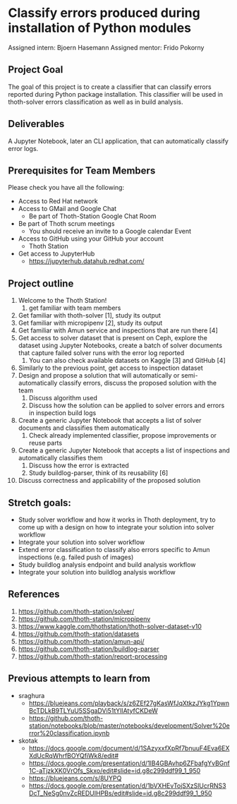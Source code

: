 # Classify errors produced during installation of Python modules

Assigned intern: Bjoern Hasemann
Assigned mentor: Frido Pokorny

## Project Goal
The goal of this project is to create a classifier that can classify errors reported during Python package installation. This classifier will be used in thoth-solver errors classification as well as in build analysis.

## Deliverables
A Jupyter Notebook, later an CLI application, that can automatically classify error logs.

## Prerequisites for Team Members
Please check you have all the following:

* Access to Red Hat network
* Access to GMail and Google Chat
    * Be part of Thoth-Station Google Chat Room
* Be part of Thoth scrum meetings
    * You should receive an invite to a Google calendar Event
* Access to GitHub using your GitHub your account
    * Thoth Station
* Get access to JupyterHub
    * https://jupyterhub.datahub.redhat.com/

## Project outline
1. Welcome to the Thoth Station!
    1. get familiar with team members
2. Get familiar with thoth-solver [1], study its output
3. Get familiar with micropipenv [2], study its output
4. Get familiar with Amun service and inspections that are run there [4]
5. Get access to solver dataset that is present on Ceph, explore the dataset using Jupyter Notebooks, create a batch of solver documents that capture failed solver runs with the error log reported
    1. You can also check available datasets on Kaggle [3] and GitHub [4]
6. Similarly to the previous point, get access to inspection dataset
7. Design and propose a solution that will automatically or semi-automatically classify errors, discuss the proposed solution with the team
    1. Discuss algorithm used
    2. Discuss how the solution can be applied to solver errors and errors in inspection build logs
8. Create a generic Jupyter Notebook that accepts a list of solver documents and classifies them automatically
    1. Check already implemented classifier, propose improvements or reuse parts
9. Create a generic Jupyter Notebook that accepts a list of inspections and automatically classifies them
    1. Discuss how the error is extracted
    2. Study buildlog-parser, think of its reusability [6]
10. Discuss correctness and applicability of the proposed solution

## Stretch goals:
* Study solver workflow and how it works in Thoth deployment, try to come up with a design on how to integrate your solution into solver workflow
* Integrate your solution into solver workflow
* Extend error classification to classify also errors specific to Amun inspections (e.g. failed push of images)
* Study buildlog analysis endpoint and build analysis workflow
* Integrate your solution into buildlog analysis workflow

## References
1. https://github.com/thoth-station/solver/
2. https://github.com/thoth-station/micropipenv
3. https://www.kaggle.com/thothstation/thoth-solver-dataset-v10
4. https://github.com/thoth-station/datasets
5. https://github.com/thoth-station/amun-api/
6. https://github.com/thoth-station/buildlog-parser
7. https://github.com/thoth-station/report-processing

## Previous attempts to learn from
* sraghura
    * https://bluejeans.com/playback/s/z6ZEf27gKasWfJqXtkzJYkg1YpwnBcTDLkB9TLYuU5SSgaDVi51tYIlAtyfCKDeW
    * https://github.com/thoth-station/notebooks/blob/master/notebooks/development/Solver%20error%20classification.ipynb
* skotak
    * https://docs.google.com/document/d/1SAzyxxfXpRf7bnuuF4Eva6EXXdUcRqWhrfBOYQfiWk8/edit#
    * https://docs.google.com/presentation/d/1lB4GBAvhp6ZFbafgYvBGnf1C-aTjzkXK0VrOfs_Skxo/edit#slide=id.g8c299ddf99_1_950
    * https://bluejeans.com/s/8UYPQ
    * https://docs.google.com/presentation/d/1bVXHEvTojSXzSlUcrRNS3DcT_NeSg0nvZcREDUIHPBs/edit#slide=id.g8c299ddf99_1_950
